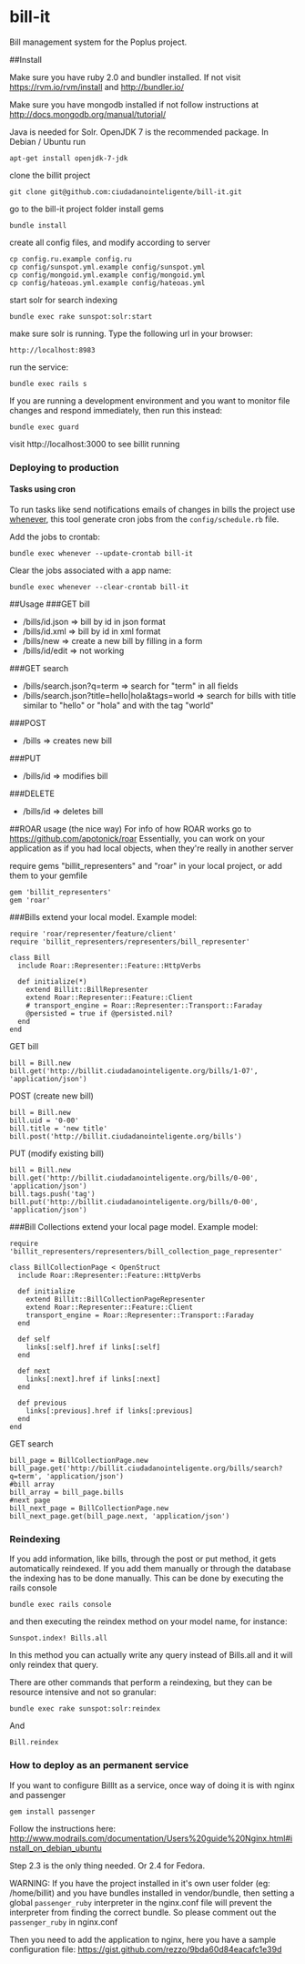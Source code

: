 bill-it
=======

Bill management system for the Poplus project.

##Install

Make sure you have ruby 2.0 and bundler installed. If not visit
https://rvm.io/rvm/install  and http://bundler.io/

Make sure you have mongodb installed
if not follow instructions at http://docs.mongodb.org/manual/tutorial/

Java is needed for Solr. OpenJDK 7 is the recommended package. In Debian / Ubuntu run
```
apt-get install openjdk-7-jdk
```


clone the billit project
```
git clone git@github.com:ciudadanointeligente/bill-it.git
```

go to the bill-it project folder install gems
```
bundle install
```

create all config files, and modify according to server
```
cp config.ru.example config.ru
cp config/sunspot.yml.example config/sunspot.yml
cp config/mongoid.yml.example config/mongoid.yml
cp config/hateoas.yml.example config/hateoas.yml
```

start solr for search indexing
```
bundle exec rake sunspot:solr:start
```

make sure solr is running. Type the following url in your browser:
```
http://localhost:8983
```

run the service:
```
bundle exec rails s
```

If you are running a development environment and you want to monitor file changes and respond immediately, then run this instead:
```
bundle exec guard
```
visit http://localhost:3000 to see billit running

### Deploying to production

#### Tasks using cron

To run tasks like send notifications emails of changes in bills the project use [whenever](https://github.com/javan/whenever), this tool generate cron jobs from the `config/schedule.rb` file.

Add the jobs to crontab:

    bundle exec whenever --update-crontab bill-it

Clear the jobs associated with a app name:

    bundle exec whenever --clear-crontab bill-it

##Usage
###GET bill
* /bills/id.json => bill by id in json format
* /bills/id.xml => bill by id in xml format
* /bills/new => create a new bill by filling in a form
* /bills/id/edit => not working

###GET search
* /bills/search.json?q=term => search for "term" in all fields
* /bills/search.json?title=hello|hola&tags=world => search for bills with title similar to "hello" or "hola" and with the tag "world"

###POST
* /bills => creates new bill

###PUT
* /bills/id => modifies bill

###DELETE
* /bills/id => deletes bill

##ROAR usage (the nice way)
For info of how ROAR works go to https://github.com/apotonick/roar
Essentially, you can work on your application as if you had local objects, when they're really in another server

require gems "billit_representers" and "roar" in your local project, or add them to your gemfile
```
gem 'billit_representers'
gem 'roar'
```

###Bills
extend your local model. Example model:
```
require 'roar/representer/feature/client'
require 'billit_representers/representers/bill_representer'

class Bill
  include Roar::Representer::Feature::HttpVerbs

  def initialize(*)
    extend Billit::BillRepresenter
    extend Roar::Representer::Feature::Client
    # transport_engine = Roar::Representer::Transport::Faraday
    @persisted = true if @persisted.nil?
  end
end
```

GET bill
```
bill = Bill.new
bill.get('http://billit.ciudadanointeligente.org/bills/1-07', 'application/json')
```

POST (create new bill)
```
bill = Bill.new
bill.uid = '0-00'
bill.title = 'new title'
bill.post('http://billit.ciudadanointeligente.org/bills')
```

PUT (modify existing bill)
```
bill = Bill.new
bill.get('http://billit.ciudadanointeligente.org/bills/0-00', 'application/json')
bill.tags.push('tag')
bill.put('http://billit.ciudadanointeligente.org/bills/0-00', 'application/json')
```

###Bill Collections
extend your local page model. Example model:
```
require 'billit_representers/representers/bill_collection_page_representer'

class BillCollectionPage < OpenStruct
  include Roar::Representer::Feature::HttpVerbs

  def initialize
    extend Billit::BillCollectionPageRepresenter
    extend Roar::Representer::Feature::Client
    transport_engine = Roar::Representer::Transport::Faraday
  end

  def self
    links[:self].href if links[:self]
  end

  def next
    links[:next].href if links[:next]
  end

  def previous
    links[:previous].href if links[:previous]
  end
end
```

GET search
```
bill_page = BillCollectionPage.new
bill_page.get('http://billit.ciudadanointeligente.org/bills/search?q=term', 'application/json')
#bill array
bill_array = bill_page.bills
#next page
bill_next_page = BillCollectionPage.new
bill_next_page.get(bill_page.next, 'application/json')
```

### Reindexing
If you add information, like bills, through the post or put method, it gets automatically reindexed. If you add them manually or through the database the indexing has to be done manually. This can be done by executing the rails console
```
bundle exec rails console
```
and then executing the reindex method on your model name, for instance:
```
Sunspot.index! Bills.all 
```

In this method you can actually write any query instead of Bills.all and it will only reindex that query.

There are other commands that perform a reindexing, but they can be resource intensive and not so granular:
```
bundle exec rake sunspot:solr:reindex
```

And

```
Bill.reindex
```

### How to deploy as an permanent service

If you want to configure BillIt as a service, once way of doing it is with nginx and passenger

```
gem install passenger 
```

Follow the instructions here:
http://www.modrails.com/documentation/Users%20guide%20Nginx.html#install_on_debian_ubuntu

Step 2.3 is the only thing needed. Or 2.4 for Fedora.

WARNING: If you have the project installed in it's own user folder (eg: /home/billit) and you have bundles installed in vendor/bundle, then setting a global `passenger_ruby` interpreter in the nginx.conf file will prevent the interpreter from finding the correct bundle. So please comment out the `passenger_ruby` in nginx.conf

Then you need to add the application to nginx, here you have a sample configuration file:
https://gist.github.com/rezzo/9bda60d84eacafc1e39d

